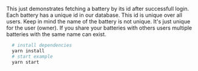 This just demonstrates fetching a battery by its id after successfull login. Each battery has a unique id in our database. This id is unique over all users. Keep in mind the name of the battery is not unique. It's just unique for the user (owner). If you share your batteries with others users multiple batteries with the same name can exist.

```bash
  # install dependencies
  yarn install
  # start example
  yarn start
```